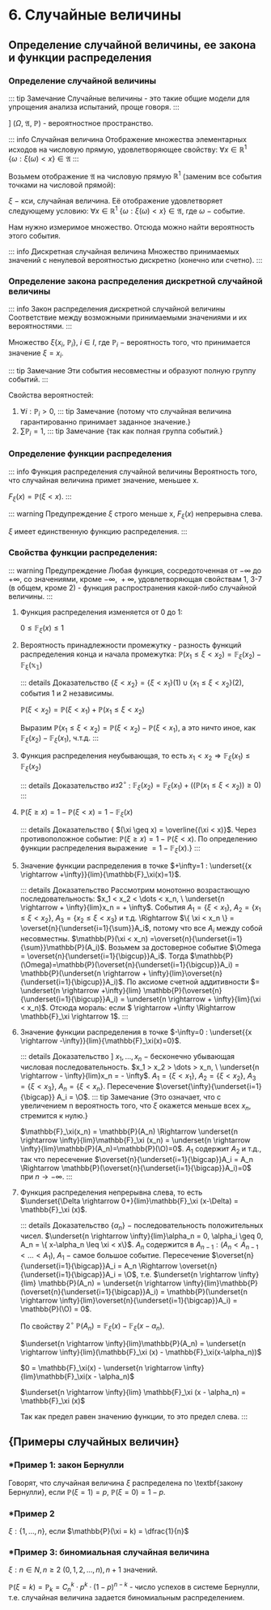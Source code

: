 # 6. Случайные величины

## Определение случайной величины, ее закона и функции распределения

### Определение случайной величины

::: tip Замечание 
Случайные величины - это такие общие модели для упрощения анализа испытаний, проще говоря.
:::

$] \ (\Omega, \ \mathfrak{A}, \ \mathbb{P})$ - вероятностное пространство.

::: info Случайная величина
Отображение множества элементарных исходов на числовую прямую, удовлетворяющее свойству: 
$\forall x \in \mathbb{R}^1$ $\{\omega: \xi (\omega) < x \} \in \mathfrak{A}$
:::

Возьмем отображение $\mathfrak{A}$ на числовую прямую $\mathbb{R}^1$ (заменим все события точками на числовой прямой):

$\xi \ -$ кси, случайная величина. Её отображение удовлетворяет следующему условию: $\forall x \in \mathbb{R}^1$ $\{\omega: \xi (\omega) < x \} \in \mathfrak{A}$, где $\omega \ -$ событие.

Нам нужно измеримое множество. Отсюда можно найти вероятность этого события.

::: info Дискретная случайная величина
Множество принимаемых значений с ненулевой вероятностью дискретно (конечно или счетно).
:::

### Определение закона распределения дискретной случайной величины

::: info Закон распределения дискретной случайной величины
Соответствие между возможными принимаемыми значениями и их вероятностями.
:::

Множество $\xi\{x_i, \ \mathbb{P}_i \}, \ i \in I$, где $\mathbb{P}_i \ -$ вероятность того, что принимается значение $\xi = x_i$. 

::: tip Замечание 
Эти события несовместны и образуют полную группу событий.
:::

Свойства вероятностей:
1) $\forall i:\mathbb{P}_i>0$, ::: tip Замечание {потому что случайная величина гарантированно принимает заданное значение.}
2) $\sum \mathbb{P}_i = 1$, ::: tip Замечание {так как полная группа событий.}

### Определение функции распределения

::: info Функция распределения случайной величины
Вероятность того, что случайная величина примет значение, меньшее x.

$F_{\xi}(x) = \mathbb{P}(\xi < x)$.
:::

::: warning Предупреждение 
$\xi$ строго меньше x, $F_\xi(x)$ непрерывна слева.

$\xi$ имеет единственную функцию распределения.
:::

### Свойства функции распределения:

::: warning Предупреждение 
Любая функция, сосредоточенная от $-\infty$ до $+\infty$, со значениями, кроме $-\infty, \ +\infty$, удовлетворяющая свойствам 1, 3-7 (в общем, кроме 2) - функция распространения какой-либо случайной величины.
:::

1) Функция распределения изменяется от 0 до 1:
    
    $0 \leq \mathbb{F}_\xi(x) \leq 1$
2) Вероятность принадлежности промежутку - разность функций распределения конца и начала промежутка: $\mathbb{P}(x_1 \leq \xi < x_2) = \mathbb{F}_\xi(x_2) - \mathbb{F_\xi(x_1)}$

    ::: details Доказательство
    $\{ \xi < x_2\} = \{\xi < x_1\}(1) \cup \{x_1 \leq \xi < x_2\}(2)$, события 1 и 2 независимы.
    
    $\mathbb{P}(\xi < x_2) = \mathbb{P}(\xi < x_1) + \mathbb{P}(x_1 \leq \xi < x_2)$

    Выразим $\mathbb{P}(x_1 \leq \xi < x_2) = \mathbb{P}(\xi < x_2) - \mathbb{P}(\xi < x_1)$, а это ничто иное, как $\mathbb{F}_\xi(x_2) - \mathbb{F}_\xi(x_1)$, ч.т.д.
    :::
    
3) Функция распределения неубывающая, то есть $x_1 < x_2 \Rightarrow \mathbb{F}_\xi(x_1) \leq \mathbb{F}_\xi (x_2)$

    ::: details Доказательство
    $из 2^\circ$ : $\mathbb{F}_\xi(x_2)=\mathbb{F}_\xi(x_1) + ((\mathbb{P}(x_1 \leq \xi < x_2)) \geq 0)$
    :::
    
4) $\mathbb{P}(\xi \geq x) = 1 - \mathbb{P}(\xi < x) = 1 - \mathbb{F}_\xi (x)$

    ::: details Доказательство 
    { $(\xi \geq x) = \overline{(\xi < x)}$. Через противоположное событие: 
    $\mathbb{P}(\xi \geq x) = 1 - \mathbb{P}(\xi < x)$. По определению функции распределения выражение $= 1 - \mathbb{F}_\xi (x)$.}
    :::

5) Значение функции распределения в точке $+\infty=1 : \underset{{x \rightarrow +\infty}}{lim}{\mathbb{F}_\xi(x)=1}$.
    
    ::: details Доказательство 
    Рассмотрим монотонно возрастающую последовательность: $x_1 < x_2 < \dots < x_n, \ \underset{n \rightarrow + \infty}{lim}x_n = + \infty$. События $A_1 = \{ \xi < x_1\},\ A_2 = \{ x_1 \leq \xi < x_2\},\ A_3 = \{x_2 \leq \xi < x_3\}$ и т.д. \Rightarrow $\{ \xi < x_n \} = \overset{n}{\underset{i=1}{\sum}}A_i$, потому что все $A_i$ между собой несовместны. $\mathbb{P}(\xi < x_n) =\overset{n}{\underset{i=1}{\sum}}\mathbb{P}(A_i)$. Возьмем за достоверное событие $\Omega = \overset{n}{\underset{i=1}{\bigcup}}A_i$. Тогда $\mathbb{P}(\Omega)=\mathbb{P}(\overset{n}{\underset{i=1}{\bigcup}}A_i) = \mathbb{P}(\underset{n \rightarrow + \infty}{lim}\overset{n}{\underset{i=1}{\bigcup}}A_i)$. По аксиоме счетной аддитивности $= \underset{n \rightarrow +\infty}{lim} \mathbb{P}(\overset{n}{\underset{i=1}{\bigcup}}A_i) = \underset{n \rightarrow + \infty}{lim}(\xi < x_n)$. Отсюда мораль: если $ \rightarrow +\infty \Rightarrow \mathbb{F}_\xi \rightarrow 1$.
    :::

6) Значение функции распределения в точке $-\infty=0 : \underset{{x \rightarrow -\infty}}{lim}{\mathbb{F}_\xi(x)=0}$.

    ::: details Доказательство 
    ] $x_1, \dots, x_n \ -$ бесконечно убывающая числовая последовательность. $x_1 > x_2 > \dots > x_n, \ \underset{n \rightarrow - \infty}{lim}x_n = - \infty$. $A_1 = \{ \xi < x_1\},\ A_2 = \{ \xi < x_2\},\ A_3 = \{\xi < x_3\},\ A_n =\{ \xi < x_n \}$. Пересечение $\overset{\infty}{\underset{i=1}{\bigcap}} A_i = \O$. ::: tip Замечание {Это означает, что с увеличением n вероятность того, что $\xi$ окажется меньше всех $x_n$, стремится к нулю.}

    $\mathbb{F}_\xi(x_n) = \mathbb{P}(A_n) \Rightarrow \underset{n \rightarrow \infty}{lim}\mathbb{F}_\xi (x_n) = \underset{n \rightarrow \infty}{lim}\mathbb{P}(A_n)=\mathbb{P}(\O)=0$. $A_1$ содержит $A_2$ и т.д., так что пересечение $\overset{n}{\underset{i=1}{\bigcap}}A_i = A_n \Rightarrow \mathbb{P}(\overset{n}{\underset{i=1}{\bigcap}}A_i)=0$ при $n \rightarrow -\infty$.
    :::
    
7) Функция распределения непрерывна слева, то есть $\underset{\Delta \rightarrow 0+}{lim}\mathbb{F}_\xi (x-\Delta) = \mathbb{F}_\xi (x)$.

    ::: details Доказательство 
    $\{\alpha_n\}\ -$ последовательность положительных чисел. $\underset{n \rightarrow \infty}{lim}\alpha_n = 0, \alpha_i \geq 0, A_n = \{ x-\alpha_n \leq \xi < x\}$. $A_n$ содержится в $A_{n-1}: (A_n < A_{n-1}< \dotsc < A_1)$, $A_1 \ -$ самое большое событие. Пересечение $\overset{n}{\underset{i=1}{\bigcap}}A_i = A_n \Rightarrow \overset{n}{\underset{i=1}{\bigcap}}A_i = \O$, т.е. $\underset{n \rightarrow \infty}{lim} \mathbb{P}(A_n) = \underset{n \rightarrow \infty}{lim}\mathbb{P}(\overset{n}{\underset{i=1}{\bigcap}}A_i) = \mathbb{P}(\underset{n \rightarrow \infty}{lim}\overset{n}{\underset{i=1}{\bigcap}}A_i) = \mathbb{P}(\O) = 0$.

    По свойству $2^\circ$ $\mathbb{P}(A_n) = \mathbb{F}_\xi (x) - \mathbb{F}_\xi(x-\alpha_n)$.

    $\underset{n \rightarrow \infty}{lim}\mathbb{P}(A_n) = \underset{n \rightarrow \infty}{lim}(\mathbb{F}_\xi (x) - \mathbb{F}_\xi(x-\alpha_n))$

    $0 = \mathbb{F}_\xi(x) - \underset{n \rightarrow \infty}{lim}\mathbb{F}_\xi(x - \alpha_n)$

    $\underset{n \rightarrow \infty}{lim} \mathbb{F}_\xi (x - \alpha_n) = \mathbb{F}_\xi (x)$

    Так как предел равен значению функции, то это предел слева.
    :::

## {Примеры случайных величин}

### *Пример 1: закон Бернулли
Говорят, что случайная величина $\xi$ распределена по \textbf{закону Бернулли}, если $\mathbb{P}(\xi = 1) = p, \ \mathbb{P}(\xi =  0) = 1-p$.

### *Пример 2

$\xi : \{1, \dots, n\}$, если $\mathbb{P}(\xi = k) = \dfrac{1}{n}$

### *Пример 3: биномиальная случайная величина

$\xi:n \in N, n \geq 2 \ (0, 1, 2, \dots, n), n+1$ значений.

$\mathbb{P}(\xi = k) =\mathbb{P}_k = C_n^k \cdot p^k \cdot (1-p)^{n-k}$ - число успехов в системе Бернулли, т.е. случайная величина задается биномиальным распределением.